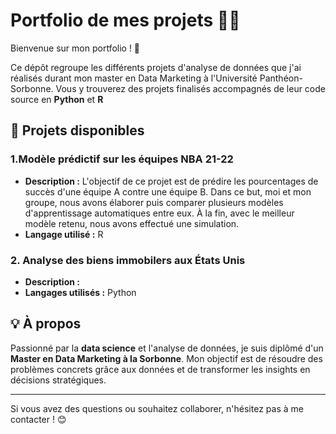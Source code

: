 # Portfolio de mes projets 👨‍🎓

Bienvenue sur mon portfolio ! 🎉

Ce dépôt regroupe les différents projets d'analyse de données que j'ai réalisés durant mon master en Data Marketing à l'Université Panthéon-Sorbonne. Vous y trouverez des projets finalisés accompagnés de leur code source en **Python** et **R**

## 🌟 Projets disponibles

### 1.Modèle prédictif sur les équipes NBA 21-22

- **Description :** L'objectif de ce projet est de prédire les pourcentages de succès d'une équipe A contre une équipe B. 
Dans ce but, moi et mon groupe, nous avons élaborer puis comparer plusieurs modèles d'apprentissage automatiques entre eux.
À la fin, avec le meilleur modèle retenu, nous avons effectué une simulation.
- **Langage utilisé :** R

### 2. Analyse des biens immobilers aux États Unis
- **Description :** 
- **Langages utilisés :** Python



## 💡 À propos
Passionné par la **data science** et l'analyse de données, je suis diplômé d'un **Master en Data Marketing à la Sorbonne**. Mon objectif est de résoudre des problèmes concrets grâce aux données et de transformer les insights en décisions stratégiques.

---

Si vous avez des questions ou souhaitez collaborer, n'hésitez pas à me contacter ! 😊
